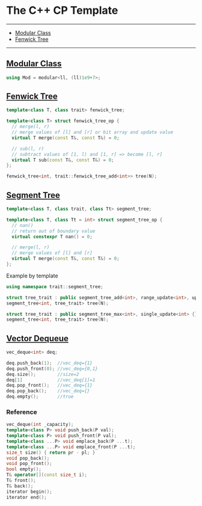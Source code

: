 # The C++ CP Template
---
- [Modular Class](#modular-class)
- [Fenwick Tree](#fenwick-tree)
---
## [Modular Class](/cpp/modular.cpp)
```cpp
using Mod = modular<ll, (ll)1e9+7>;
```

## [Fenwick Tree](/cpp/fenwick_tree.cpp)
```cpp
template<class T, class trait> fenwick_tree;

template<class T> struct fenwick_tree_op {
  // merge(l, r)
  // merge values of [l] and [r] or bit array and update value
  virtual T merge(const T&, const T&) = 0;

  // sub(l, r)
  // subtract values of [1, l) and [1, r] => become [l, r]
  virtual T sub(const T&, const T&) = 0;
};

fenwick_tree<int, trait::fenwick_tree_add<int>> tree(N);
```

## [Segment Tree](/cpp/segment_tree.cpp)
```cpp
template<class T, class trait, class Tt> segment_tree;

template<class T, class Tt = int> struct segment_tree_op {
  // nan()
  // return out of boundary value
  virtual constexpr T nan() = 0;

  // merge(l, r)
  // merge values of [l] and [r]
  virtual T merge(const T&, const T&) = 0;
};
```

Example by template
```cpp
using namespace trait::segment_tree;

struct tree_trait : public segment_tree_add<int>, range_update<int>, update_by_set<int>, update_by_single<int> {};
segment_tree<int, tree_trait> tree(N);

struct tree_trait : public segment_tree_max<int>, single_update<int> {};
segment_tree<int, tree_trait> tree(N);
```

## [Vector Dequeue](/cpp/vec_deq.cpp)
```cpp
vec_deque<int> deq;

deq.push_back(1);  //vec_deq={1}
deq.push_front(0); //vec_deq={0,1}
deq.size();        //size=2
deq[1]             //vec_deq[1]=1
deq.pop_front();   //vec_deq={1}
deq.pop_back();    //vec_deq={}
deq.empty();       //true
```

### Reference
```cpp
vec_deque(int _capacity);
template<class P> void push_back(P val);
template<class P> void push_front(P val);
template<class ...P> void emplace_back(P ...t);
template<class ...P> void emplace_front(P ...t);
size_t size() { return pr - pl; }
void pop_back();
void pop_front();
bool empty();
T& operator[](const size_t i);
T& front();
T& back();
iterator begin();
iterator end();
```